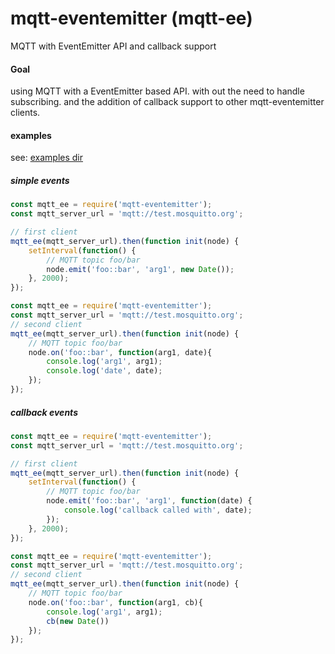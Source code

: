 # mqtt-eventemitter (mqtt-ee)
MQTT with EventEmitter API and callback support

#### Goal ####

using MQTT with a EventEmitter based API.
with out the need to handle subscribing.
and the addition of callback support to other mqtt-eventemitter clients.

#### examples ####

see: [examples dir](https://github.com/Links2004/mqtt-eventemitter/tree/master/examples)

##### simple events #####

```js
const mqtt_ee = require('mqtt-eventemitter');
const mqtt_server_url = 'mqtt://test.mosquitto.org';

// first client
mqtt_ee(mqtt_server_url).then(function init(node) {
    setInterval(function() {
        // MQTT topic foo/bar
        node.emit('foo::bar', 'arg1', new Date());
    }, 2000);
});
```

```js
const mqtt_ee = require('mqtt-eventemitter');
const mqtt_server_url = 'mqtt://test.mosquitto.org';
// second client
mqtt_ee(mqtt_server_url).then(function init(node) {
    // MQTT topic foo/bar
    node.on('foo::bar', function(arg1, date){
        console.log('arg1', arg1);
        console.log('date', date);
    });
});
```


##### callback events #####
```js
const mqtt_ee = require('mqtt-eventemitter');
const mqtt_server_url = 'mqtt://test.mosquitto.org';

// first client
mqtt_ee(mqtt_server_url).then(function init(node) {
    setInterval(function() {
        // MQTT topic foo/bar
        node.emit('foo::bar', 'arg1', function(date) {
            console.log('callback called with', date);
        });
    }, 2000);
});
```

```js
const mqtt_ee = require('mqtt-eventemitter');
const mqtt_server_url = 'mqtt://test.mosquitto.org';
// second client
mqtt_ee(mqtt_server_url).then(function init(node) {
    // MQTT topic foo/bar
    node.on('foo::bar', function(arg1, cb){
        console.log('arg1', arg1);
        cb(new Date())
    });
});
```